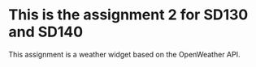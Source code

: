 # This is the assignment 2 for SD130 and SD140

This assignment is a weather widget based on the OpenWeather API.